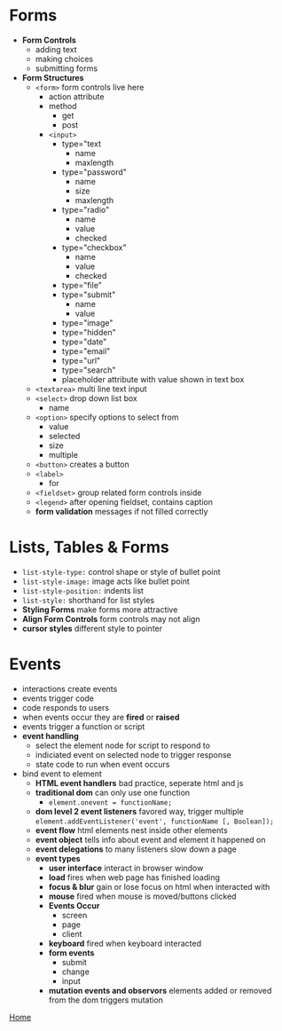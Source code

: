 # Forms
- **Form Controls** 
  - adding text
  - making choices
  - submitting forms
- **Form Structures** 
  - `<form>` form controls live here
    - action attribute
    - method
      - get
      - post
    - `<input>`
      - type="text
        - name
        - maxlength
      - type="password"
        - name
        - size
        - maxlength
      - type="radio"
        - name
        - value
        - checked
      - type="checkbox"
        - name
        - value
        - checked
      - type="file"
      - type="submit"
        - name
        - value
      - type="image"
      - type="hidden"
      - type="date"
      - type="email"
      - type="url"
      - type="search"
      - placeholder attribute with value shown in text box
  - `<textarea>` multi line text input
  - `<select>` drop down list box
    - name
  - `<option>` specify options to select from
    - value
    - selected
    - size
    - multiple
  - `<button>` creates a button
  - `<label>` 
    - for
  - `<fieldset>` group related form controls inside
  - `<legend>` after opening fieldset, contains caption
  - **form validation** messages if not filled correctly

# Lists, Tables & Forms
- `list-style-type:` control shape or style of bullet point
- `list-style-image:` image acts like bullet point
- `list-style-position:`  indents list
- `list-style:` shorthand for list styles
- **Styling Forms** make forms more attractive
- **Align Form Controls** form controls may not align 
- **cursor styles** different style to pointer

# Events
- interactions create events
- events trigger code
- code responds to users
- when events occur they are **fired** or **raised**
- events trigger a function or script
- **event handling**
  - select the element node for script to respond to
  - indiciated event on selected node to trigger response
  - state code to run when event occurs
- bind event to element
  - **HTML event handlers** bad practice, seperate html and js
  - **traditional dom** can only use one function
    - `element.onevent = functionName;`
  - **dom level 2 event listeners** favored way, trigger multiple
  `element.addEventListener('event', functionName [, Boolean]);`
  - **event flow** html elements nest inside other elements
  - **event object** tells info about event and element it happened on
  - **event delegations** to many listeners slow down a page
  - **event types**
    - **user interface** interact in browser window
    - **load** fires when web page has finished loading
    - **focus & blur** gain or lose focus on html when interacted with
    - **mouse** fired when mouse is moved/buttons clicked
    - **Events Occur**
      - screen
      - page
      - client
    - **keyboard** fired when keyboard interacted
    - **form events** 
      - submit
      - change
      - input
    - **mutation events and observors** elements added or removed from the dom triggers mutation






[Home](README.md)